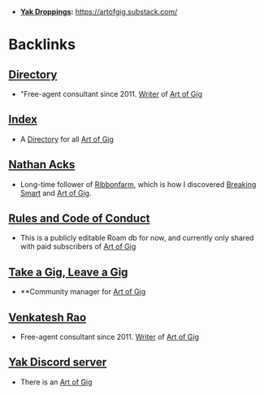 - **[Yak Droppings](<Yak Droppings.md>):** https://artofgig.substack.com/

# Backlinks
## [Directory](<Directory.md>)
- "Free-agent consultant since 2011. [Writer](<Writer.md>) of [Art of Gig](<Art of Gig.md>)

## [Index](<Index.md>)
- A [Directory](<Directory.md>) for all [Art of Gig](<Art of Gig.md>)

## [Nathan Acks](<Nathan Acks.md>)
- Long-time follower of [Ribbonfarm](https://www.ribbonfarm.com/), which is how I discovered [Breaking Smart](<Breaking Smart.md>) and [Art of Gig](<Art of Gig.md>).

## [Rules and Code of Conduct](<Rules and Code of Conduct.md>)
- This is a publicly editable Roam db for now, and currently only shared with paid subscribers of [Art of Gig](<Art of Gig.md>)

## [Take a Gig, Leave a Gig](<Take a Gig, Leave a Gig.md>)
- **Community manager for [Art of Gig](<Art of Gig.md>)

## [Venkatesh Rao](<Venkatesh Rao.md>)
- Free-agent consultant since 2011. [Writer](<Writer.md>) of [Art of Gig](<Art of Gig.md>)

## [Yak Discord server](<Yak Discord server.md>)
- There is an [Art of Gig](<Art of Gig.md>)

